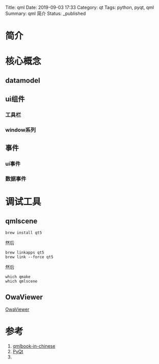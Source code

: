 Title: qml
Date: 2019-09-03 17:33
Category: qt
Tags: python, pyqt, qml
Summary: qml 简介
Status: _published

# 简介

# 核心概念

## datamodel

## ui组件

### 工具栏

### window系列



## 事件

### ui事件

### 数据事件


# 调试工具

## qmlscene

```
brew install qt5
```

然后

```
brew linkapps qt5
brew link --force qt5
```

然后
```
which qmake
which qmlscene
```
    
## OwaViewer

[OwaViewer](https://github.com/HanGee/OwaViewer)


# 参考

1. [qmlbook-in-chinese](https://cwc1987.gitbooks.io/qmlbook-in-chinese/content/)
2. [PyQt](https://github.com/PyQt5/PyQt/tree/master/QPushButton)
3. []()

